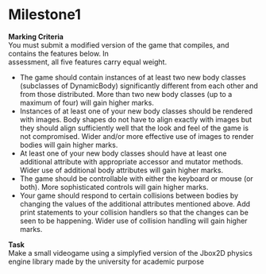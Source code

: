 # Milestone1

<b>Marking Criteria</b><br>
You	must	submit	a	modified	version	of	the	game	that compiles,	and	contains	the	features	below.	In	
assessment,	all	five	features	carry	equal	weight.
<ul>
<li>The	game	should	contain	instances	of	at least	two	new	body	classes	(subclasses	
of DynamicBody) significantly	different	from	each	other	and	from	those	distributed. More	
than	two	new	body	classes	(up	to	a	maximum	of	four)	will	gain	higher	marks.</li>
<li>Instances	of	at	least	one	of	your	new	body	classes	should	be	rendered	with	images.	Body	
shapes	do	not	have	to	align	exactly	with	images	but	they	should	align	sufficiently	well	that	
the	look	and	feel	of	the	game	is	not	compromised. Wider	and/or	more	effective	use	of	
images	to	render	bodies	will	gain	higher	marks.</li>
<li>At	least	one	of	your	new	body	classes	should	have	at	least	one	additional	attribute	with	
appropriate	accessor	and	mutator	methods.		Wider	use	of	additional	body	attributes	will	
gain	higher	marks.</li>
<li>The	game	should	be	controllable	with	either	the	keyboard	or	mouse	(or	both). More	
sophisticated	controls	will	gain	higher	marks.</li>
<li>Your	game	should	respond	to	certain	collisions	between	bodies	by	changing	the	values of	
the	additional	attributes mentioned	above.	Add	print	statements	to	your	collision	handlers	
so	that	the	changes	can	be	seen	to	be	happening. Wider	use	of	collision	handling	will	gain	
higher	marks.</li>
</ul>

<b>Task</b><br>
Make a small videogame using a simplyfied version of the Jbox2D physics engine library made by the university for academic purpose 
